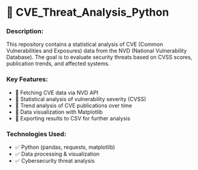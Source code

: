 # 📌 CVE_Threat_Analysis_Python
### Description:
This repository contains a statistical analysis of CVE (Common Vulnerabilities and Exposures) data from the NVD (National Vulnerability Database). The goal is to evaluate security threats based on CVSS scores, publication trends, and affected systems.

### Key Features:
- 🔹 Fetching CVE data via NVD API
- 🔹 Statistical analysis of vulnerability severity (CVSS)
- 🔹 Trend analysis of CVE publications over time
- 🔹 Data visualization with Matplotlib
- 🔹 Exporting results to CSV for further analysis

### Technologies Used:
- ✅ Python (pandas, requests, matplotlib)
- ✅ Data processing & visualization
- ✅ Cybersecurity threat analysis
